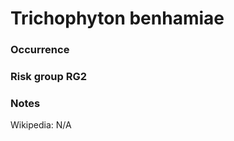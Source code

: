 <!-- TITLE: Trichophyton benhamiae  -->

# Trichophyton benhamiae
### Occurrence

### Risk group RG2

### Notes

Wikipedia: N/A